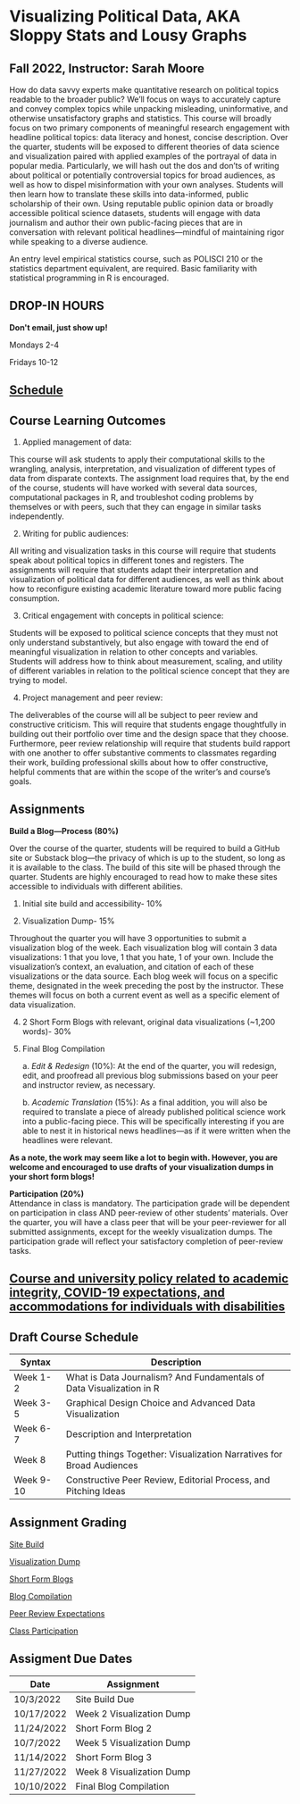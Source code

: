 # Visualizing Political Data, AKA Sloppy Stats and Lousy Graphs 

## Fall 2022, Instructor: Sarah Moore 

How do data savvy experts make quantitative research on political topics readable to the broader public? We’ll focus on ways to accurately capture and convey complex topics while unpacking misleading, uninformative, and otherwise unsatisfactory graphs and statistics. This course will broadly focus on two primary components of meaningful research engagement with headline political topics: data literacy and honest, concise description. Over the quarter, students will be exposed to different theories of data science and visualization paired with applied examples of the portrayal of data in popular media. Particularly, we will hash out the dos and don’ts of writing about political or potentially controversial topics for broad audiences, as well as how to dispel misinformation with your own analyses. Students will then learn how to translate these skills into data-informed, public scholarship of their own. Using reputable public opinion data or broadly accessible political science datasets, students will engage with data journalism and author their own public-facing pieces that are in conversation with relevant political headlines—mindful of maintaining rigor while speaking to a diverse audience. 

An entry level empirical statistics course, such as POLISCI 210 or the statistics department equivalent, are required. Basic familiarity with statistical programming in R is encouraged.

## DROP-IN HOURS 

**Don't email, just show up!**

Mondays 2-4 

Fridays 10-12

## [Schedule](/week_schedule.md)

## Course Learning Outcomes 

1)	Applied management of data: 

This course will ask students to apply their computational skills to the wrangling, analysis, interpretation, and visualization of different types of data from disparate contexts. The assignment load requires that, by the end of the course, students will have worked with several data sources, computational packages in R, and troubleshot coding problems by themselves or with peers, such that they can engage in similar tasks independently. 

2) Writing for public audiences: 

All writing and visualization tasks in this course will require that students speak about political topics in different tones and registers. The assignments will require that students adapt their interpretation and visualization of political data for different audiences, as well as think about how to reconfigure existing academic literature toward more public facing consumption. 

3)	Critical engagement with concepts in political science: 

Students will be exposed to political science concepts that they must not only understand substantively, but also engage with toward the end of meaningful visualization in relation to other concepts and variables. Students will address how to think about measurement, scaling, and utility of different variables in relation to the political science concept that they are trying to model.  

4)	Project management and peer review: 

The deliverables of the course will all be subject to peer review and constructive criticism. This will require that students engage thoughtfully in building out their portfolio over time and the design space that they choose. Furthermore, peer review relationship will require that students build rapport with one another to offer substantive comments to classmates regarding their work, building professional skills about how to offer constructive, helpful comments that are within the scope of the writer’s and course’s goals. 

## Assignments 

**Build a Blog—Process (80%)** 

Over the course of the quarter, students will be required to build a GitHub site or Substack blog—the privacy of which is up to the student, so long as it is available to the class. The build of this site will be phased through the quarter. Students are highly encouraged to read how to make these sites accessible to individuals with different abilities. 

1) Initial site build and accessibility- 10% 

3) Visualization Dump- 15% 

Throughout the quarter you will have 3 opportunities to submit a visualization blog of the week. Each visualization blog will contain 3 data visualizations: 1 that you love, 1 that you hate, 1 of your own. Include the visualization’s context, an evaluation, and citation of each of these visualizations or the data source. Each blog week will focus on a specific theme, designated in the week preceding the post by the instructor. These themes will focus on both a current event as well as a specific element of data visualization. 

4) 2 Short Form Blogs with relevant, original data visualizations (~1,200 words)- 30%

5) Final Blog Compilation 
    
    a. _Edit & Redesign_ (10%): At the end of the quarter, you will redesign, edit, and proofread all previous blog submissions based on your peer and instructor review, as necessary.
  
    b. _Academic Translation_ (15%): As a final addition, you will also be required to translate a piece of already published political science work into a public-facing piece. This will be specifically interesting if you are able to nest it in historical news headlines—as if it were written when the headlines were relevant.


**As a note, the work may seem like a lot to begin with. However, you are welcome and encouraged to use drafts of your visualization dumps in your short form blogs!** 

**Participation (20%)**  
Attendance in class is mandatory. The participation grade will be dependent on participation in class AND peer-review of other students’ materials. Over the quarter, you will have a class peer that will be your peer-reviewer for all submitted assignments, except for the weekly visualization dumps. The participation grade will reflect your satisfactory completion of peer-review tasks. 


[Course and university policy related to academic integrity, COVID-19 expectations, and accommodations for individuals with disabilities](/course_policies.md) 
--------

## Draft Course Schedule 

| Syntax      | Description |
| ----------- | ----------- |
| Week 1-2    | What is Data Journalism? And Fundamentals of Data Visualization in R|
| Week 3-5    | Graphical Design Choice and Advanced Data Visualization|
| Week 6-7    | Description and Interpretation | 
| Week 8      | Putting things Together: Visualization Narratives for Broad Audiences| 
| Week 9-10  | Constructive Peer Review, Editorial Process, and Pitching Ideas| 

## Assignment Grading 

[Site Build](/sitebuild.md)

[Visualization Dump](/viz_dump.md)

[Short Form Blogs](/short_blogs.md)

[Blog Compilation](/blog_compilation.md) 

[Peer Review Expectations](/peer_review.md)

[Class Participation](/participation.md) 

## Assigment Due Dates 

| Date | Assignment | 
| ----------- | ----------- |
|10/3/2022   | Site Build Due| 
|10/17/2022   | Week 2 Visualization Dump| 
|11/24/2022    | Short Form Blog 2 | 
|10/7/2022   | Week 5 Visualization Dump | 
|11/14/2022   | Short Form Blog 3| 
|11/27/2022   | Week 8 Visualization Dump | 
|10/10/2022   | Final Blog Compilation | 
